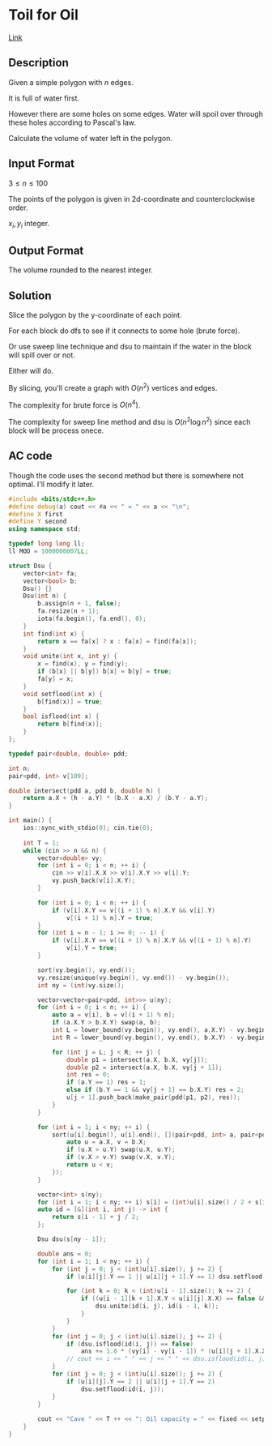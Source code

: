 # Toil for Oil

[Link](https://vjudge.net/contest/538106#problem/F)

## Description

Given a simple polygon with $n$ edges.

It is full of water first.

However there are some holes on some edges. Water will spoil over through these holes according to Pascal's law.

Calculate the volume of water left in the polygon.

## Input Format

$3\le n\le 100$

The points of the polygon is given in 2d-coordinate and counterclockwise order.

$x_i, y_i$ integer.

## Output Format

The volume rounded to the nearest integer.

## Solution

Slice the polygon by the y-coordinate of each point.

For each block do dfs to see if it connects to some hole (brute force).

Or use sweep line technique and dsu to maintain if the water in the block will spill over or not.

Either will do. 

By slicing, you'll create a graph with $O(n^2)$ vertices and edges.

The complexity for brute force is $O(n^4)$.

The complexity for sweep line method and dsu is $O(n^2\log{n^2})$ since each block will be process onece.

## AC code

Though the code uses the second method but there is somewhere not optimal. I'll modify it later.

```cpp
#include <bits/stdc++.h>
#define debug(a) cout << #a << " = " << a << "\n";
#define X first
#define Y second
using namespace std;

typedef long long ll;
ll MOD = 1000000007LL;

struct Dsu {
	vector<int> fa;
	vector<bool> b;
	Dsu() {}
	Dsu(int n) {
		b.assign(n + 1, false);
		fa.resize(n + 1);
		iota(fa.begin(), fa.end(), 0);
	}
	int find(int x) {
		return x == fa[x] ? x : fa[x] = find(fa[x]);
	}
	void unite(int x, int y) {
		x = find(x), y = find(y);
		if (b[x] || b[y]) b[x] = b[y] = true;
		fa[y] = x;
	}
	void setflood(int x) {
		b[find(x)] = true;
	}
	bool isflood(int x) {
		return b[find(x)];
	}
};

typedef pair<double, double> pdd;

int n;
pair<pdd, int> v[109];

double intersect(pdd a, pdd b, double h) {
	return a.X + (h - a.Y) * (b.X - a.X) / (b.Y - a.Y);
}

int main() {
	ios::sync_with_stdio(0); cin.tie(0);
	
	int T = 1;
	while (cin >> n && n) {
		vector<double> vy;
		for (int i = 0; i < n; ++ i) {
			cin >> v[i].X.X >> v[i].X.Y >> v[i].Y;
			vy.push_back(v[i].X.Y);
		}

		for (int i = 0; i < n; ++ i) {
			if (v[i].X.Y == v[(i + 1) % n].X.Y && v[i].Y)
				v[(i + 1) % n].Y = true;
		}
		for (int i = n - 1; i >= 0; -- i) {
			if (v[i].X.Y == v[(i + 1) % n].X.Y && v[(i + 1) % n].Y)
				v[i].Y = true;
		}

		sort(vy.begin(), vy.end());
		vy.resize(unique(vy.begin(), vy.end()) - vy.begin());
		int ny = (int)vy.size();

		vector<vector<pair<pdd, int>>> u(ny);
		for (int i = 0; i < n; ++ i) {
			auto a = v[i], b = v[(i + 1) % n];
			if (a.X.Y > b.X.Y) swap(a, b);
			int L = lower_bound(vy.begin(), vy.end(), a.X.Y) - vy.begin();
			int R = lower_bound(vy.begin(), vy.end(), b.X.Y) - vy.begin();

			for (int j = L; j < R; ++ j) {
				double p1 = intersect(a.X, b.X, vy[j]);
				double p2 = intersect(a.X, b.X, vy[j + 1]);
				int res = 0;
				if (a.Y == 1) res = 1;
				else if (b.Y == 1 && vy[j + 1] == b.X.Y) res = 2;
				u[j + 1].push_back(make_pair(pdd(p1, p2), res));
			}
		}

		for (int i = 1; i < ny; ++ i) {
			sort(u[i].begin(), u[i].end(), [](pair<pdd, int> a, pair<pdd, int> b) {
				auto u = a.X, v = b.X;
				if (u.X > u.Y) swap(u.X, u.Y);
				if (v.X > v.Y) swap(v.X, v.Y);
				return u < v;
			});
		}

		vector<int> s(ny);
		for (int i = 1; i < ny; ++ i) s[i] = (int)u[i].size() / 2 + s[i - 1];
		auto id = [&](int i, int j) -> int {
			return s[i - 1] + j / 2;
		};

		Dsu dsu(s[ny - 1]);

		double ans = 0;
		for (int i = 1; i < ny; ++ i) {
			for (int j = 0; j < (int)u[i].size(); j += 2) {
				if (u[i][j].Y == 1 || u[i][j + 1].Y == 1) dsu.setflood(id(i, j));

				for (int k = 0; k < (int)u[i - 1].size(); k += 2) {
					if ((u[i - 1][k + 1].X.Y < u[i][j].X.X) == false && (u[i][j + 1].X.X < u[i - 1][k].X.Y) == false) {
						dsu.unite(id(i, j), id(i - 1, k));
					}
				}
			}
			for (int j = 0; j < (int)u[i].size(); j += 2) {
				if (dsu.isflood(id(i, j)) == false)
					ans += 1.0 * (vy[i] - vy[i - 1]) * (u[i][j + 1].X.X + u[i][j + 1].X.Y - u[i][j].X.X - u[i][j].X.Y);
				// cout << i << " " << j << " " << dsu.isflood(id(i, j)) << "\n";
			}
			for (int j = 0; j < (int)u[i].size(); j += 2) {
				if (u[i][j].Y == 2 || u[i][j + 1].Y == 2)
					dsu.setflood(id(i, j));
			}
		}
		
		cout << "Cave " << T ++ << ": Oil capacity = " << fixed << setprecision(0) << round(ans / 2.0) << "\n\n";
	}
}
```